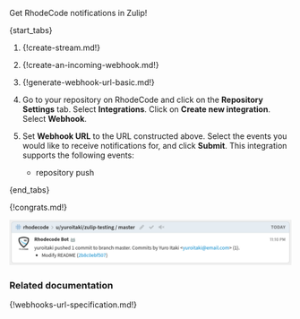 Get RhodeCode notifications in Zulip!

{start_tabs}

1. {!create-stream.md!}

1. {!create-an-incoming-webhook.md!}

1. {!generate-webhook-url-basic.md!}

1. Go to your repository on RhodeCode and click on the **Repository
   Settings** tab. Select **Integrations**. Click on **Create new
   integration**. Select **Webhook**.

1. Set **Webhook URL** to the URL constructed above. Select the events
   you would like to receive notifications for, and click
   **Submit**. This integration supports the following events:
    * repository push

{end_tabs}

{!congrats.md!}

![](/static/images/integrations/rhodecode/001.png)

### Related documentation

{!webhooks-url-specification.md!}
